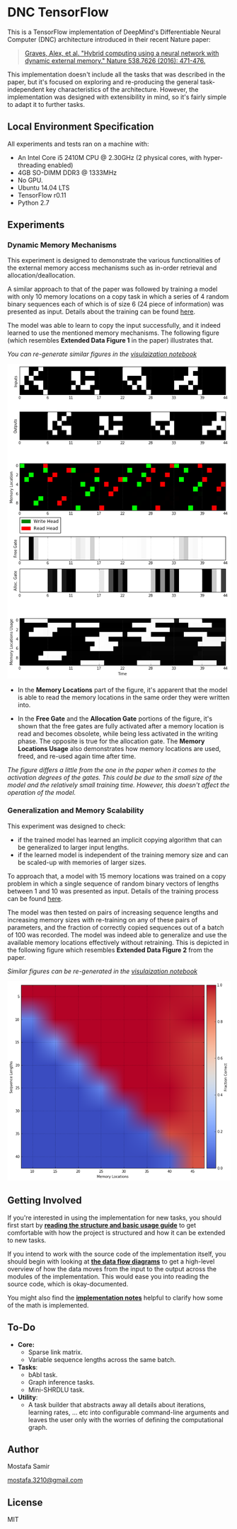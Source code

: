 # DNC TensorFlow

This is a TensorFlow implementation of DeepMind's Differentiable Neural Computer (DNC) architecture introduced in their recent Nature paper:
> [Graves, Alex, et al. "Hybrid computing using a neural network with dynamic external memory." Nature 538.7626 (2016): 471-476.](http://www.nature.com/articles/nature20101.epdf?author_access_token=ImTXBI8aWbYxYQ51Plys8NRgN0jAjWel9jnR3ZoTv0MggmpDmwljGswxVdeocYSurJ3hxupzWuRNeGvvXnoO8o4jTJcnAyhGuZzXJ1GEaD-Z7E6X_a9R-xqJ9TfJWBqz)

This implementation doesn't include all the tasks that was described in the paper, but it's focused on exploring and re-producing the general task-independent key characteristics of the architecture. However, the implementation was designed with extensibility in mind, so it's fairly simple to adapt it to further tasks.

## Local Environment Specification

All experiments and tests ran on a machine with:
- An Intel Core i5 2410M CPU @ 2.30GHz (2 physical cores, with hyper-threading enabled)
- 4GB SO-DIMM DDR3 @ 1333MHz
- No GPU.
- Ubuntu 14.04 LTS
- TensorFlow r0.11
- Python 2.7

## Experiments

### Dynamic Memory Mechanisms

This experiment is designed to demonstrate the various functionalities of the external memory access mechanisms such as in-order retrieval and allocation/deallocation.

A similar approach to that of the paper was followed by training a model with only 10 memory locations on a copy task in which a series of 4 random binary sequences each of which is of size 6 (24 piece of information) was presented as input. Details about the training can be found [here](tasks/copy/).

The model was able to learn to copy the input successfully, and it indeed learned to use the mentioned memory mechanisms. The following figure (which resembles **Extended Data Figure 1** in the paper) illustrates that.

*You can re-generate similar figures in the [visulaization notebook](tasks/copy/visulaization.ipynb)*

![DNC-Memory-Mechanisms](/assets/DNC-dynamic-mem.png)

- In the **Memory Locations** part of the figure, it's apparent that the model is able to read the memory locations in the same order they were written into.

- In the **Free Gate** and the **Allocation Gate** portions of the figure, it's shown that the free gates are fully activated after a memory location is read and becomes obsolete, while being less activated in the writing phase. The opposite is true for the allocation gate. The **Memory Locations Usage** also demonstrates how memory locations are used, freed, and re-used again time after time.

*The figure differs a little from the one in the paper when it comes to the activation degrees of the gates. This could be due to the small size of the model and the relatively small training time. However, this doesn't affect the operation of the model.*

### Generalization and Memory Scalability

This experiment was designed to check:
- if the trained model has learned an implicit copying algorithm that can be generalized to larger input lengths.
- if the learned model is independent of the training memory size and can be scaled-up with memories of larger sizes.

To approach that, a model with 15 memory locations was trained on a copy problem in which a single sequence of random binary vectors of lengths between 1 and 10 was presented as input. Details of the training process can be found [here](tasks/copy/).

The model was then tested on pairs of increasing sequence lengths and increasing memory sizes with re-training on any of these pairs of parameters, and the fraction of correctly copied sequences out of a batch of 100 was recorded. The model was indeed able to generalize and use the available memory locations effectively without retraining. This is depicted in the following figure which resembles **Extended Data Figure 2** from the paper.

*Similar figures can be re-generated in the [visulaization notebook](tasks/copy/visulaization.ipynb)*

![DNC-Scalability](/assets/DNC-scalable.png)

## Getting Involved

If you're interested in using the implementation for new tasks, you should first start by **[reading the structure and basic usage guide](docs/basic-usage.md)** to get comfortable with how the project is structured and how it can be extended to new tasks.

If you intend to work with the source code of the implementation itself, you should begin with looking at **[the data flow diagrams](docs/data-flow.md)** to get a high-level overview of how the data moves from the input to the output across the modules of the implementation. This would ease you into reading the source code, which is okay-documented.

You might also find the **[implementation notes](docs/implementation-notes.md)** helpful to clarify how some of the math is implemented.

## To-Do

- **Core:**
    - Sparse link matrix.
    - Variable sequence lengths across the same batch.
- **Tasks**:
    - bAbI task.
    - Graph inference tasks.
    - Mini-SHRDLU task.
- **Utility**:
    - A task builder that abstracts away all details about iterations, learning rates, ... etc into configurable command-line arguments and leaves the user only with the worries of defining the computational graph.

## Author
Mostafa Samir

[mostafa.3210@gmail.com](mailto:mostfa.3210@gmail.com)

## License
MIT
